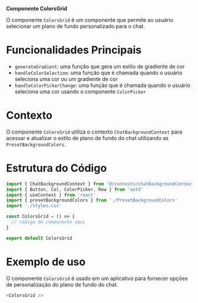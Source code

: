 **Componente ColorsGrid**

O componente `ColorsGrid` é um componente que permite ao usuário selecionar um plano de fundo personalizado para o chat.

# **Funcionalidades Principais**

* `generateGradient`: uma função que gera um estilo de gradiente de cor
* `handleColorSelection`: uma função que é chamada quando o usuário seleciona uma cor ou um gradiente de cor
* `handleColorPickerChange`: uma função que é chamada quando o usuário seleciona uma cor usando o componente `ColorPicker`

# **Contexto**

O componente `ColorsGrid` utiliza o contexto `ChatBackgroundContext` para acessar e atualizar o estilo de plano de fundo do chat utilizando as `PresetBackgroundColors`.

# **Estrutura do Código**
```javascript
import { ChatBackgroundContext } from '@/contexts/chatBackgroundContext'
import { Button, Col, ColorPicker, Row } from 'antd'
import { useContext } from 'react'
import { presetBackgroundColors } from './PresetBackgroundColors'
import './styles.css'

const ColorsGrid = () => {
  // código do componente aqui
}

export default ColorsGrid
```
# **Exemplo de uso**

O componente `ColorsGrid` é usado em um aplicativo para fornecer opções de personalização do plano de fundo do chat.
```javascript
<ColorsGrid />
```